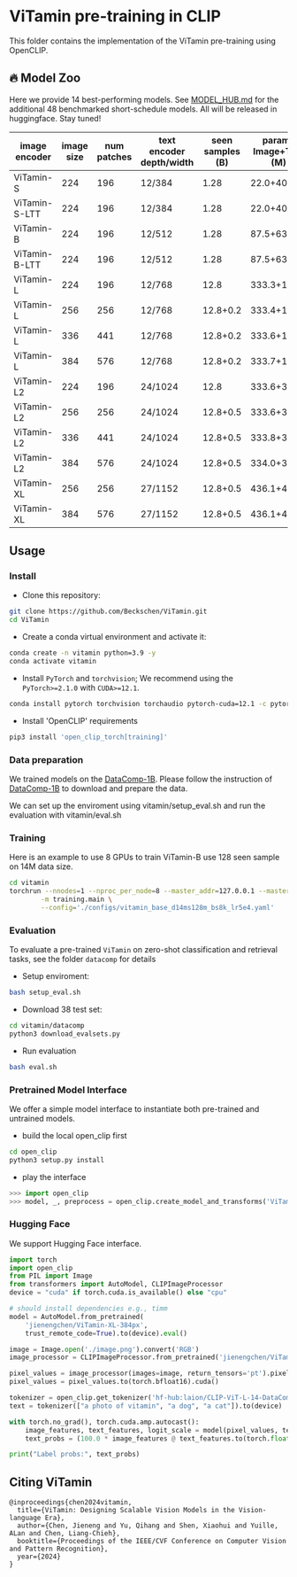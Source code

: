 # ViTamin pre-training in CLIP

This folder contains the implementation of the ViTamin pre-training using OpenCLIP.

## 🔥 Model Zoo
Here we provide 14 best-performing models. See [MODEL_HUB.md](./ViTamin/MODEL_HUB.md) for the additional 48 benchmarked short-schedule models. All will be released in huggingface. Stay tuned!

| image encoder | image size | num patches | text encoder depth/width | seen samples (B) | params Image+Text (M) | MACs Image+Text (G) | ImageNet Acc. | avg. 38 datasets | download |
|---------------|------------|-------------|--------------------------|-------------------|----------------------------------|----------------------|---------------|------------------|-----------------------|
| ViTamin-S     | 224        | 196         | 12/384                   | 1.28              | 22.0+40.4                       | 5.50+1.64            | 62.2          | 53.2             | [[checkpoint]](google.com)                |
| ViTamin-S-LTT  | 224       | 196         | 12/384                   | 1.28              | 22.0+40.4                       | 5.50+1.64            | 63.4          |54.6              | [[checkpoint]](google.com)                | 
| ViTamin-B     | 224        | 196         | 12/512                   | 1.28              | 87.5+63.4                       | 21.8+2.9             | 68.9          | 57.7             | [[checkpoint]](google.com)                  |
| ViTamin-B-LTT  | 224       | 196         | 12/512                   | 1.28              | 87.5+63.4                       | 21.8+2.9             | 70.8          | 59.4             | [[checkpoint]](google.com)                  |
| ViTamin-L     | 224        | 196         | 12/768                   | 12.8              | 333.3+123.7                     | 72.6+6.6             | 80.8          | 66.7             | [[checkpoint]](google.com)                  |
| ViTamin-L     | 256        | 256         | 12/768                   | 12.8+0.2          | 333.4+123.7                     | 94.8+6.6             | 81.2          | 67.0             | [[checkpoint]](google.com)                  | 
| ViTamin-L     | 336        | 441         | 12/768                   | 12.8+0.2          | 333.6+123.7                     | 163.4+6.6            | 81.6          | 67.0             | [[checkpoint]](google.com)                  | 
| ViTamin-L     | 384        | 576         | 12/768                   | 12.8+0.2          | 333.7+123.7                     | 213.4+6.6            | 81.8          | 67.2             | [[checkpoint]](google.com)                  | 
| ViTamin-L2    | 224        | 196         | 24/1024                  | 12.8              | 333.6+354.0                     | 72.6+23.3            | 80.9          | 66.4             | [[checkpoint]](google.com)                  | 
| ViTamin-L2    | 256        | 256         | 24/1024                  | 12.8+0.5          | 333.6+354.0                     | 94.8+23.3            | 81.5          | 67.4             | [[checkpoint]](google.com)                  | 
| ViTamin-L2    | 336        | 441         | 24/1024                  | 12.8+0.5          | 333.8+354.0                     | 163.4+23.3           | 81.8          | 67.8             | [[checkpoint]](google.com)                  | 
| ViTamin-L2    | 384        | 576         | 24/1024                  | 12.8+0.5          | 334.0+354.0                     | 213.4+23.3           | 82.1          | 68.1             | [[checkpoint]](google.com)                  | 
| ViTamin-XL    | 256        | 256         | 27/1152                  | 12.8+0.5          | 436.1+488.7                     | 125.3+33.1           | 81.9          | 67.7             | [[checkpoint]](google.com)                  | 
| ViTamin-XL    | 384        | 576         | 27/1152                  | 12.8+0.5          | 436.1+488.7                     | 125.3+33.1           | 82.6          | 68.1             | [[checkpoint]](google.com)                  | 
## Usage
### Install

- Clone this repository:

```bash
git clone https://github.com/Beckschen/ViTamin.git
cd ViTamin
```

- Create a conda virtual environment and activate it:

```bash
conda create -n vitamin python=3.9 -y
conda activate vitamin
```

- Install `PyTorch` and `torchvision`; We recommend using the  `PyTorch>=2.1.0`  with `CUDA>=12.1`.


```bash
conda install pytorch torchvision torchaudio pytorch-cuda=12.1 -c pytorch -c nvidia
```

- Install 'OpenCLIP' requirements

```bash
pip3 install 'open_clip_torch[training]'
```

### Data preparation

We trained models on the [DataComp-1B](https://github.com/mlfoundations/datacomp). Please follow the instruction of [DataComp-1B](https://github.com/mlfoundations/datacomp) to download and prepare the data. 

We can set up the enviroment using vitamin/setup_eval.sh and run the evaluation with vitamin/eval.sh

### Training
Here is an example to use 8 GPUs to train ViTamin-B use 128 seen sample on 14M data size.

```bash
cd vitamin
torchrun --nnodes=1 --nproc_per_node=8 --master_addr=127.0.0.1 --master_port=9999 --node_rank=0 \
        -m training.main \
        --config='./configs/vitamin_base_d14ms128m_bs8k_lr5e4.yaml'
```



### Evaluation

To evaluate a pre-trained `ViTamin` on zero-shot classification and retrieval tasks, see the folder `datacomp` for details

- Setup enviroment:
```bash
bash setup_eval.sh
```

- Download 38 test set:
```bash
cd vitamin/datacomp
python3 download_evalsets.py
```

- Run evaluation
```bash
bash eval.sh
```

### Pretrained Model Interface

We offer a simple model interface to instantiate both pre-trained and untrained models.

- build the local open_clip first
```bash
cd open_clip
python3 setup.py install
```
- play the interface
```python
>>> import open_clip
>>> model, _, preprocess = open_clip.create_model_and_transforms('ViTamin-L2', pretrained='~/vitmain_l_datacomp1b_s13b_b90k.bin')
```

### Hugging Face

We support Hugging Face interface.

```python
import torch
import open_clip
from PIL import Image
from transformers import AutoModel, CLIPImageProcessor
device = "cuda" if torch.cuda.is_available() else "cpu"

# should install dependencies e.g., timm
model = AutoModel.from_pretrained(
    'jienengchen/ViTamin-XL-384px',
    trust_remote_code=True).to(device).eval()

image = Image.open('./image.png').convert('RGB')
image_processor = CLIPImageProcessor.from_pretrained('jienengchen/ViTamin-XL-384px')

pixel_values = image_processor(images=image, return_tensors='pt').pixel_values
pixel_values = pixel_values.to(torch.bfloat16).cuda()

tokenizer = open_clip.get_tokenizer('hf-hub:laion/CLIP-ViT-L-14-DataComp.XL-s13B-b90K')
text = tokenizer(["a photo of vitamin", "a dog", "a cat"]).to(device)

with torch.no_grad(), torch.cuda.amp.autocast():
    image_features, text_features, logit_scale = model(pixel_values, text)
    text_probs = (100.0 * image_features @ text_features.to(torch.float).T).softmax(dim=-1)

print("Label probs:", text_probs) 

```

## Citing ViTamin

```
@inproceedings{chen2024vitamin,
  title={ViTamin: Designing Scalable Vision Models in the Vision-language Era},
  author={Chen, Jieneng and Yu, Qihang and Shen, Xiaohui and Yuille, ALan and Chen, Liang-Chieh},
  booktitle={Proceedings of the IEEE/CVF Conference on Computer Vision and Pattern Recognition},
  year={2024}
}
```